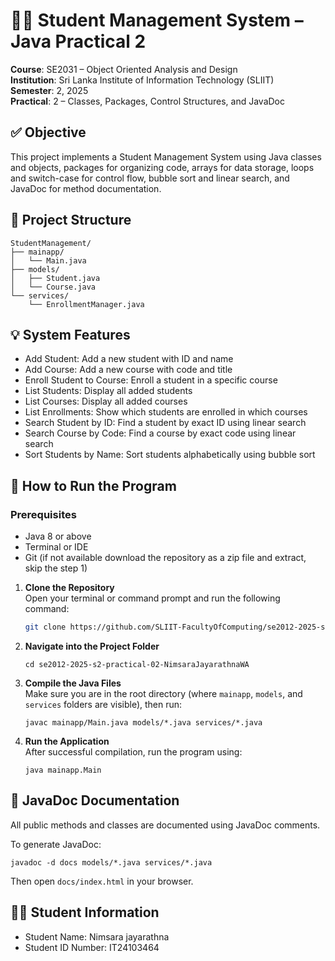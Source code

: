 # 🧑‍🎓 Student Management System – Java Practical 2

**Course**: SE2031 – Object Oriented Analysis and Design <br>
**Institution**: Sri Lanka Institute of Information Technology (SLIIT)  
**Semester**: 2, 2025  
**Practical**: 2 – Classes, Packages, Control Structures, and JavaDoc

## ✅ Objective

This project implements a Student Management System using Java classes and objects, packages for organizing code, arrays for data storage, loops and switch-case for control flow, bubble sort and linear search, and JavaDoc for method documentation.

## 📁 Project Structure

```plaintext
StudentManagement/  
├── mainapp/  
│   └── Main.java  
├── models/  
│   ├── Student.java  
│   └── Course.java  
└── services/  
    └── EnrollmentManager.java  
```

## 💡 System Features

- Add Student: Add a new student with ID and name  
- Add Course: Add a new course with code and title  
- Enroll Student to Course: Enroll a student in a specific course  
- List Students: Display all added students  
- List Courses: Display all added courses  
- List Enrollments: Show which students are enrolled in which courses  
- Search Student by ID: Find a student by exact ID using linear search  
- Search Course by Code: Find a course by exact code using linear search  
- Sort Students by Name: Sort students alphabetically using bubble sort  

## 🚀 How to Run the Program

### Prerequisites  
- Java 8 or above  
- Terminal or IDE 
- Git (if not available download the repository as a zip file and extract, skip the step 1)

1. **Clone the Repository**  
   Open your terminal or command prompt and run the following command:  
   ```bash 
   git clone https://github.com/SLIIT-FacultyOfComputing/se2012-2025-s2-practical-02-NimsaraJayarathnaWA.git
   ``` 

2. **Navigate into the Project Folder**   
   ```
   cd se2012-2025-s2-practical-02-NimsaraJayarathnaWA
   ```

3. **Compile the Java Files**  
   Make sure you are in the root directory (where `mainapp`, `models`, and `services` folders are visible), then run:  
   ```
   javac mainapp/Main.java models/*.java services/*.java
   ```

4. **Run the Application**  
   After successful compilation, run the program using:  
   ```
   java mainapp.Main
   ```


## 📝 JavaDoc Documentation

All public methods and classes are documented using JavaDoc comments.

To generate JavaDoc:  
```
javadoc -d docs models/*.java services/*.java 
``` 

Then open `docs/index.html` in your browser.

## 🧑‍💻 Student Information


- Student Name: Nimsara jayarathna 
- Student ID Number: IT24103464

